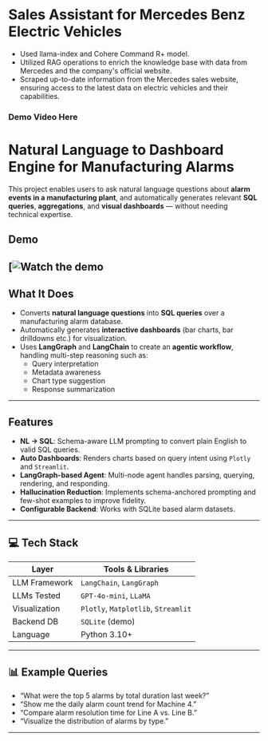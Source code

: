 # Sales Assistant for Mercedes Benz Electric Vehicles

- Used llama-index and Cohere Command R+ model.
- Utilized RAG operations to enrich the knowledge base with data from Mercedes and the company's official website.
- Scraped up-to-date information from the Mercedes sales website, ensuring access to the latest data on electric vehicles and their capabilities.

### Demo Video Here


# Natural Language to Dashboard Engine for Manufacturing Alarms

This project enables users to ask natural language questions about **alarm events in a manufacturing plant**, and automatically generates relevant **SQL queries**, **aggregations**, and **visual dashboards** — without needing technical expertise.

## Demo

[![Watch the demo](NL2SQL.gif)
---

## What It Does

- Converts **natural language questions** into **SQL queries** over a manufacturing alarm database.
- Automatically generates **interactive dashboards** (bar charts, bar drilldowns etc.) for visualization.
- Uses **LangGraph** and **LangChain** to create an **agentic workflow**, handling multi-step reasoning such as:
  - Query interpretation
  - Metadata awareness
  - Chart type suggestion
  - Response summarization

---

## Features

- **NL → SQL**: Schema-aware LLM prompting to convert plain English to valid SQL queries.
- **Auto Dashboards**: Renders charts based on query intent using `Plotly` and `Streamlit`.
- **LangGraph-based Agent**: Multi-node agent handles parsing, querying, rendering, and responding.
- **Hallucination Reduction**: Implements schema-anchored prompting and few-shot examples to improve fidelity.
- **Configurable Backend**: Works with SQLite based alarm datasets.

---

## 💻 Tech Stack

| Layer           | Tools & Libraries              |
|----------------|---------------------------------|
| LLM Framework   | `LangChain`, `LangGraph`        |
| LLMs Tested     | `GPT-4o-mini`, `LLaMA`                |
| Visualization   | `Plotly`, `Matplotlib`, `Streamlit` |
| Backend DB      | `SQLite` (demo) |
| Language        | Python 3.10+                    |

---

## 📊 Example Queries

- “What were the top 5 alarms by total duration last week?”
- “Show me the daily alarm count trend for Machine 4.”
- “Compare alarm resolution time for Line A vs. Line B.”
- “Visualize the distribution of alarms by type.”

---


